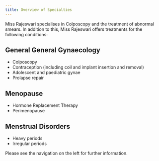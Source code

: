 ```yaml
---
title: Overview of Specialties
---
```


Miss Rajeswari specialises in Colposcopy and the treatment of abnormal smears. In addition to this, Miss Rajeswari offers treatments for the following conditions:

## General General Gyn﻿aecology

- Colposcopy
- Contraception (including coil and implant insertion and removal)
- Adolescent and paediatric gynae
- Prolapse repair

## Menopause

- Hormone Replacement Therapy
- Perimenopause

## Menstrual Disorders

- Heavy periods
- Irregular periods

Please see the navigation on the left for further information.